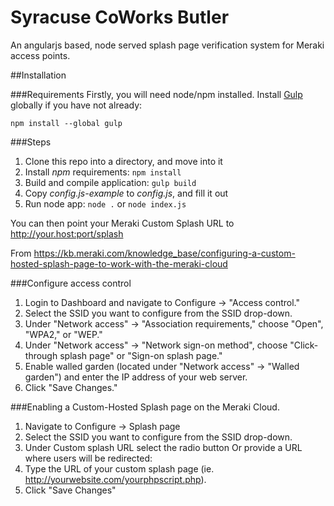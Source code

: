 Syracuse CoWorks Butler
=======================

An angularjs based, node served splash page verification system for Meraki access points.

##Installation

###Requirements
Firstly, you will need node/npm installed.
Install [Gulp](http://gulpjs.com) globally if you have not already:
```
npm install --global gulp
```

###Steps
1. Clone this repo into a directory, and move into it
2. Install *npm* requirements: `npm install`
3. Build and compile application: `gulp build`
4. Copy *config.js-example* to *config.js*, and fill it out
5. Run node app: `node .`  or `node index.js`

You can then point your Meraki Custom Splash URL to http://your.host:port/splash

From https://kb.meraki.com/knowledge_base/configuring-a-custom-hosted-splash-page-to-work-with-the-meraki-cloud

###Configure access control
1. Login to Dashboard and navigate to Configure -> "Access control."
2. Select the SSID you want to configure from the SSID drop-down.
3. Under "Network access" -> "Association requirements," choose "Open", "WPA2," or "WEP."
4. Under "Network access" -> "Network sign-on method", choose "Click-through splash page" or "Sign-on splash page."
5. Enable walled garden (located under "Network access" -> "Walled garden") and enter the IP address of your web server.
6. Click "Save Changes."

###Enabling a Custom-Hosted Splash page on the Meraki Cloud.
1. Navigate to Configure -> Splash page
2. Select the SSID you want to configure from the SSID drop-down.
3. Under Custom splash URL select the radio button Or provide a URL where users will be redirected:
4. Type the URL of your custom splash page (ie. http://yourwebsite.com/yourphpscript.php).
5. Click "Save Changes"